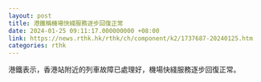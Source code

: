 ```yaml
---
layout: post
title: 港鐵稱機場快綫服務逐步回復正常
date: 2024-01-25 09:11:17.000000000 +08:00
link: https://news.rthk.hk/rthk/ch/component/k2/1737687-20240125.htm
categories: rthk
---
```


港鐵表示，香港站附近的列車故障已處理好，機場快綫服務逐步回復正常。
